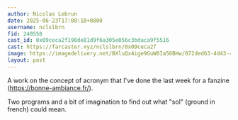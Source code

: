 ```yaml
---
author: Nicolas Lebrun
date: 2025-06-23T17:00:10+0000
username: nclslbrn
fid: 240558
cast_id: 0x09ceca2f190de81d9f6a305e056c3bdaca9f5516
cast: https://farcaster.xyz/nclslbrn/0x09ceca2f
image: https://imagedelivery.net/BXluQx4ige9GuW0Ia56BHw/072ded63-4d43-4260-9243-10bed5b67b00/original
layout: post
---
```

A work on the concept of acronym that I've done the last week for a fanzine (https://bonne-ambiance.fr/).  
  
Two programs and a bit of imagination to find out what "sol" (ground in french) could mean.  

<img src='https://imagedelivery.net/BXluQx4ige9GuW0Ia56BHw/072ded63-4d43-4260-9243-10bed5b67b00/original' alt='' referrerpolicy='no-referrer'/>
